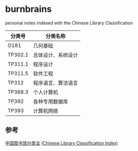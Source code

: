 # burnbrains
personal notes indexed with the Chinese Library Classification


| 分类号 | 分类名称 |
| --- | --- |
| O181 | 几何基础 |
| TP302.1 | 总体设计、系统设计 |
| TP311.1 | 程序设计 |
| TP311.5 | 软件工程 |
| TP312 | 程序语言、算法语言 |
| TP368.3 | 个人计算机 |
| TP392 | 各种专用数据库 |
| TP393 | 计算机网络 |

## 参考

[中国图书馆分类法](http://www.ztflh.com/)
[(Chinese Library Classification Index)](http://www.clcindex.com)
